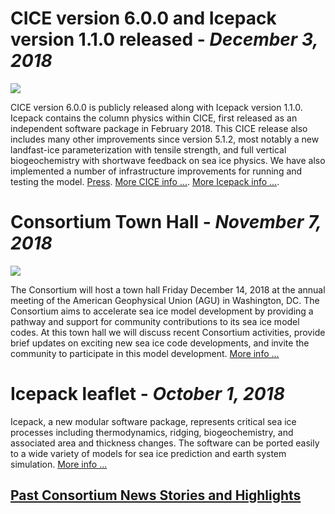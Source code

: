 # **CICE version 6.0.0 and Icepack version 1.1.0 released**   -   *December 3, 2018*   
![](https://avatars2.githubusercontent.com/u/28584507?s=280&v=4)

CICE version 6.0.0 is publicly released along with Icepack version 1.1.0. Icepack contains the column physics within CICE, first released as an independent software package in February 2018. This CICE release also includes many other improvements since version 5.1.2, most notably a new landfast-ice parameterization with tensile strength, and full vertical biogeochemistry with shortwave feedback on sea ice physics. We have also implemented a number of infrastructure improvements for running and testing the model. [Press](https://phys.org/news/2018-12-arctic-ice-benefit-polar-industry.html). [More CICE info ...](https://github.com/CICE-Consortium/CICE/releases/tag/CICE6.0.0). 
[More Icepack info ...](https://github.com/CICE-Consortium/Icepack/releases/tag/Icepack1.1.0). 

# **Consortium Town Hall**   -   *November 7, 2018*
![](http://www.envriplus.eu/wp-content/uploads/2018/06/CEN-FM18_logo-1-1.png)

The Consortium will host a town hall Friday December 14, 2018 at the annual meeting of the American Geophysical Union (AGU) in Washington, DC. The Consortium aims to accelerate sea ice model development by providing a pathway and support for community contributions to its sea ice model codes. At this town hall we will discuss recent Consortium activities, provide brief updates on exciting new sea ice code developments, and invite the community to participate in this model development.  [More info ...](https://agu.confex.com/agu/fm18/meetingapp.cgi/Session/56058) 

# **Icepack leaflet**   -   *October 1, 2018*
Icepack, a new modular software package, represents critical sea ice processes including thermodynamics, ridging, biogeochemistry, and associated area and thickness changes. The software can be
ported easily to a wide variety of models for sea ice prediction and earth system simulation. [More info ...](https://e3sm.org/wp-content/uploads/2018/10/TechnicalHighlight_Icepack_opt.pdf)

## [Past Consortium News Stories and Highlights](https://github.com/CICE-Consortium/About-Us/wiki/Consortium-News-and-Highlights-Archive)